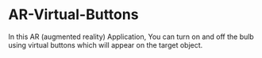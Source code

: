 # AR-Virtual-Buttons
In this AR (augmented reality) Application, You can turn on and off the bulb using virtual buttons which will appear on the target object.
